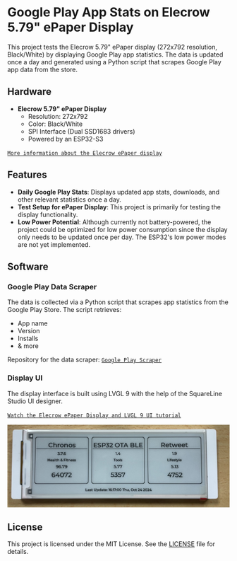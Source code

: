 # Google Play App Stats on Elecrow 5.79" ePaper Display

This project tests the Elecrow 5.79" ePaper display (272x792 resolution, Black/White) by displaying Google Play app statistics. The data is updated once a day and generated using a Python script that scrapes Google Play app data from the store.

## Hardware

- **Elecrow 5.79" ePaper Display**
  - Resolution: 272x792
  - Color: Black/White
  - SPI Interface (Dual SSD1683 drivers)
  - Powered by an ESP32-S3

[`More information about the Elecrow ePaper display`](https://www.elecrow.com/crowpanel-esp32-5-79-e-paper-hmi-display-with-272-792-resolution-black-white-color-driven-by-spi-interface.html)

## Features

- **Daily Google Play Stats**: Displays updated app stats, downloads, and other relevant statistics once a day.
- **Test Setup for ePaper Display**: This project is primarily for testing the display functionality.
- **Low Power Potential**: Although currently not battery-powered, the project could be optimized for low power consumption since the display only needs to be updated once per day. The ESP32's low power modes are not yet implemented.

## Software

### Google Play Data Scraper
The data is collected via a Python script that scrapes app statistics from the Google Play Store. The script retrieves:
- App name
- Version
- Installs
- & more

Repository for the data scraper: [`Google Play Scraper`](https://github.com/fbiego/google-play-scraper)

### Display UI
The display interface is built using LVGL 9 with the help of the SquareLine Studio UI designer.

[`Watch the Elecrow ePaper Display and LVGL 9 UI tutorial`](https://youtu.be/uhhUpfdYflc)

![Preview](preview.jpg?raw=true "preview")


## License

This project is licensed under the MIT License. See the [LICENSE](LICENSE) file for details.


